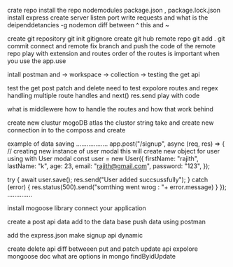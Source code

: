   crate repo
  install the repo
 nodemodules package.json , package.lock.json
install express create server listen port write requests and what is the deipenddetancies 
-g 
 nodemon
  diff between ^ this and ~ 

  create git repository 
  git init 
  gitignore 
  create git hub remote repo
  git add .
  git commit 
  connect and remote 
  fix branch 
  and push the code of the remote repo
play with extension and routes
order of the routes is important when you use the app.use 

intall postman and ->  workspace -> collection -> testing the get api

test the get post patch and delete need to test
expolore routes and regex 
handling multiple route handles and next() res.send  play with code

what is middlewere how to handle the routes and how that work behind

create new clustur 
mogoDB atlas
the clustor string take and create new connection in to the composs
and create

example of data saving
..................
app.post("/signup", async (req, res) => {
  // creating new instance of user modal this will create new object for user using with User modal
  const user = new User({
    firstName: "rajith", 
    lastName: "k",
    age: 23,
    email: "rajith@gmail.com",
    password: "123",
  });

  try {
     await user.save();
     res.send("User added succsussfully");
  } catch (error) {
   res.status(500).send("somthing went wrog : "+ error.message)
  }
}); 
..............

install mogoose library 
connect your application

create a post api data add to the data base 
push data using postman

add the express.json 
make signup api dynamic 

create delete api 
diff betweeen put and patch
update api
expolore mongoose doc
what are options in mongo findByidUpdate